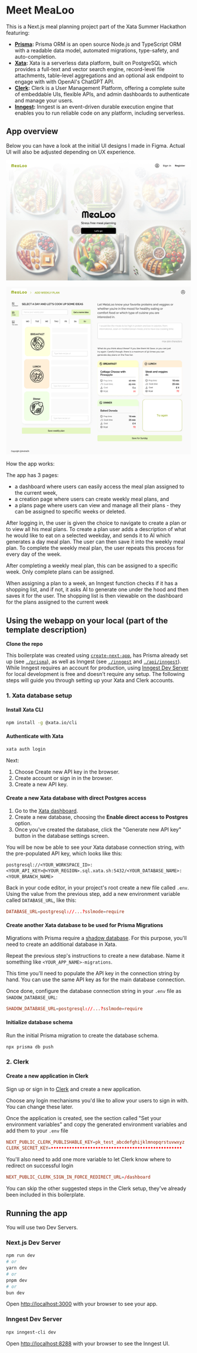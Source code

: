 # Meet MeaLoo

This is a Next.js meal planning project part of the Xata Summer Hackathon featuring:

- **[Prisma](https://www.prisma.io/docs):** Prisma ORM is an open source Node.js and TypeScript ORM with a readable data model, automated migrations, type-safety, and auto-completion.
- **[Xata](https://xata.io/docs):** Xata is a serverless data platform, built on PostgreSQL which provides a full-text and vector search engine, record-level file attachments, table-level aggregations and an optional ask endpoint to engage with with OpenAI's ChatGPT API.
- **[Clerk](https://clerk.com/docs):** Clerk is a User Management Platform, offering a complete suite of embeddable UIs, flexible APIs, and admin dashboards to authenticate and manage your users.
- **[Inngest](https://www.inngest.com/docs):** Inngest is an event-driven durable execution engine that enables you to run reliable code on any platform, including serverless.

## App overview

Below you can have a look at the initial UI designs I made in Figma. Actual UI will also be adjusted depending on UX experience.

![This is a screenshot of the Figma design of a web page representing the homepage of the webapp with the title "MeaLoo" visible in the browser tab.](./home_page.jpg)

![This is a screenshot of  the Figma design of a web page part of the webapp with the title "MeaLoo" visible in the browser tab where users can ask AI for ideas of daily meal plans that they can use to create weekly mealplans.](./add_day_plans.jpg)

How the app works:

The app has 3 pages: 
- a dashboard where users can easily access the meal plan assigned to the current week, 
- a creation page where users can create weekly meal plans, and 
- a plans page where users can view and manage all their plans - they can be assigned to specific weeks or deleted. 

After logging in, the user is given the choice to navigate to create a plan or to view all his meal plans.
To create a plan user adds a description of what he would like to eat on a selected weekday, and sends it to AI which generates a day meal plan. 
The user can then save it into the weekly meal plan. 
To complete the weekly meal plan, the user repeats this process for every day of the week.

After completing a weekly meal plan, this can be assigned to a specific week. Only complete plans can be assigned.

When assigning a plan to a week, an Inngest function checks if it has a shopping list, and if not, it asks AI to generate one under the hood and then saves it for the user. 
The shopping list is then viewable on the dashboard for the plans assigned to the current week

## Using the webapp on your local (part of the template description)

**Clone the repo**

This boilerplate was created using [`create-next-app`](https://github.com/vercel/next.js/tree/canary/packages/create-next-app), has Prisma already set up (see [`./prisma`](./prisma)), as well as Inngest (see [`./inngest`](./inngest) and [`./api/inngest`](./api/inngest)).
While Inngest requires an account for production, using [Inngest Dev Server](https://www.inngest.com/docs/local-development) for local development is free and doesn't require any setup.
The following steps will guide you through setting up your Xata and Clerk accounts.

### 1. Xata database setup

#### Install Xata CLI

```bash
npm install -g @xata.io/cli
```

#### Authenticate with Xata

```bash
xata auth login
```

Next:

1. Choose Create new API key in the browser.
2. Create account or sign in in the browser.
3. Create a new API key.

#### Create a new Xata database with direct Postgres access

1. Go to the [Xata dashboard](https://app.xata.io/).
2. Create a new database, choosing the **Enable direct access to Postgres** option.
3. Once you've created the database, click the "Generate new API key" button in the database settings screen.

You will be now be able to see your Xata database connection string, with the pre-populated API key, which looks like this:

```
postgresql://<YOUR_WORKSPACE_ID>:<YOUR_API_KEY>@<YOUR_REGION>.sql.xata.sh:5432/<YOUR_DATABASE_NAME>:<YOUR_BRANCH_NAME>
```

<!-- REWORD -->

Back in your code editor, in your project's root create a new file called `.env`. Using the value from the previous step, add a new environment variable called `DATABASE_URL`, like this:

```conf
DATABASE_URL=postgresql://...?sslmode=require
```

#### Create another Xata database to be used for Prisma Migrations

Migrations with Prisma require a [shadow database](https://www.prisma.io/docs/orm/prisma-migrate/understanding-prisma-migrate/shadow-database). For this purpose, you'll need to create an additional database in Xata.

Repeat the previous step's instructions to create a new database. Name it something like `<YOUR_APP_NAME>-migrations`.

This time you'll need to populate the API key in the connection string by hand. You can use the same API key as for the main database connection.

Once done, configure the database connection string in your `.env` file as `SHADOW_DATABASE_URL`:

```conf
SHADOW_DATABASE_URL=postgresql://...?sslmode=require
```

#### Initialize database schema

Run the initial Prisma migration to create the database schema.

```bash
npx prisma db push
```

### 2. Clerk

#### Create a new application in Clerk

Sign up or sign in to [Clerk](https://dashboard.clerk.com/) and create a new application.

Choose any login mechanisms you'd like to allow your users to sign in with. You can change these later.

Once the application is created, see the section called "Set your environment variables" and copy the generated environment variables and add them to your `.env` file

```conf
NEXT_PUBLIC_CLERK_PUBLISHABLE_KEY=pk_test_abcdefghijklmnopqrstuvwxyz
CLERK_SECRET_KEY=••••••••••••••••••••••••••••••••••••••••••••••••••
```

You'll also need to add one more variable to let Clerk know where to redirect on successful login

```conf
NEXT_PUBLIC_CLERK_SIGN_IN_FORCE_REDIRECT_URL=/dashboard
```

You can skip the other suggested steps in the Clerk setup, they've already been included in this boilerplate.

## Running the app

You will use two Dev Servers.

### Next.js Dev Server

```bash
npm run dev
# or
yarn dev
# or
pnpm dev
# or
bun dev
```

Open [http://localhost:3000](http://localhost:3000) with your browser to see your app.

### Inngest Dev Server

```bash
npx inngest-cli dev
```

Open [http://localhost:8288](http://localhost:8288) with your browser to see the Inngest UI.
